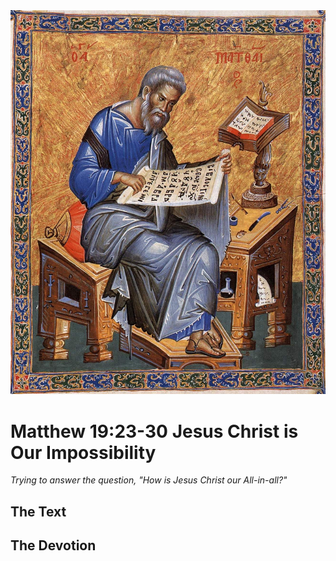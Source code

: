 <img class="intro-right" src="../images/art-matthew.jpg">

# Matthew 19:23-30 Jesus Christ is Our Impossibility

*Trying to answer the question, "How is Jesus Christ our All-in-all?"*

## The Text

## The Devotion